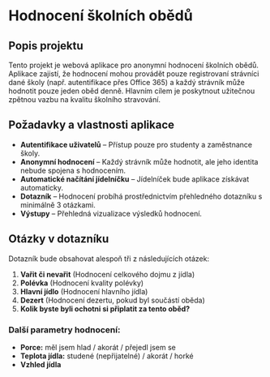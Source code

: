# Hodnocení školních obědů

## Popis projektu
Tento projekt je webová aplikace pro anonymní hodnocení školních obědů. Aplikace zajistí, že hodnocení mohou provádět pouze registrovaní strávníci dané školy (např. autentifikace přes Office 365) a každý strávník může hodnotit pouze jeden oběd denně. Hlavním cílem je poskytnout užitečnou zpětnou vazbu na kvalitu školního stravování.

## Požadavky a vlastnosti aplikace
- **Autentifikace uživatelů** – Přístup pouze pro studenty a zaměstnance školy.
- **Anonymní hodnocení** – Každý strávník může hodnotit, ale jeho identita nebude spojena s hodnocením.
- **Automatické načítání jídelníčku** – Jídelníček bude aplikace získávat automaticky.
- **Dotazník** – Hodnocení probíhá prostřednictvím přehledného dotazníku s minimálně 3 otázkami.
- **Výstupy** – Přehledná vizualizace výsledků hodnocení.

## Otázky v dotazníku
Dotazník bude obsahovat alespoň tři z následujících otázek:

1. **Vařit či nevařit** (Hodnocení celkového dojmu z jídla)
2. **Polévka** (Hodnocení kvality polévky)
3. **Hlavní jídlo** (Hodnocení hlavního jídla)
4. **Dezert** (Hodnocení dezertu, pokud byl součástí oběda)
5. **Kolik byste byli ochotni si připlatit za tento oběd?**

### Další parametry hodnocení:
- **Porce:** měl jsem hlad / akorát / přejedl jsem se
- **Teplota jídla:** studené (nepřijatelné) / akorát / horké
- **Vzhled jídla**

